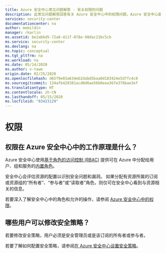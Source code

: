 ```yaml
---
title: Azure 安全中心常见问题解答 - 有关权限的问题
description: 此常见问题解答回答有关 Azure 安全中心中的权限问题，Azure 安全中心是一个可帮助预防、检测和响应威胁的产品。
services: security-center
documentationcenter: na
author: memildin
manager: rkarlin
ms.assetid: be2ab6d5-72a8-411f-878e-98dac21bc5cb
ms.service: security-center
ms.devlang: na
ms.topic: conceptual
ms.tgt_pltfrm: na
ms.workload: na
ms.date: 05/14/2020
ms.author: v-tawe
origin.date: 02/25/2020
ms.openlocfilehash: d65f9e03a634eb2dabd5baa0d183424e5d7fc4c0
ms.sourcegitcommit: 134afb420381acd8d6ae56b0eea367e376bae3ef
ms.translationtype: HT
ms.contentlocale: zh-CN
ms.lasthandoff: 05/15/2020
ms.locfileid: "83423129"
---
```

# <a name="permissions"></a>权限

## <a name="how-do-permissions-work-in-azure-security-center"></a>权限在 Azure 安全中心中的工作原理是什么？

Azure 安全中心使用[基于角色的访问控制 (RBAC)](../role-based-access-control/role-assignments-portal.md) 提供可在 Azure 中分配给用户、组和服务的[内置角色](../role-based-access-control/built-in-roles.md)。

安全中心会评估资源的配置以识别安全问题和漏洞。 如果分配有资源所属的订阅或资源组的“所有者”、“参与者”或“读取者”角色，则仅可在安全中心看到与资源相关的信息。

若要深入了解安全中心中的角色和允许的操作，请参阅 [Azure 安全中心中的权限](security-center-permissions.md)。



## <a name="who-can-modify-a-security-policy"></a>哪些用户可以修改安全策略？

若要修改安全策略，用户必须是安全管理员或是该订阅的所有者或参与者。

若要了解如何配置安全策略，请参阅[在 Azure 安全中心设置安全策略](tutorial-security-policy.md)。